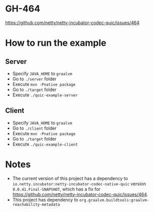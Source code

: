 # GH-464
https://github.com/netty/netty-incubator-codec-quic/issues/464

# How to run the example

## Server
- Specify `JAVA_HOME` to `graalvm`
- Go to `./server` folder
- Execute `mvn -Pnative package`
- Go to `./target` folder
- Execute `./quic-example-server`

## Client
- Specify `JAVA_HOME` to `graalvm`
- Go to `./client` folder
- Execute `mvn -Pnative package`
- Go to `./target` folder
- Execute `./quic-example-client`

# Notes
- The current version of this project has a dependency to `io.netty.incubator:netty-incubator-codec-native-quic` version `0.0.41.Final-SNAPSHOT`,
which has a fix for https://github.com/netty/netty-incubator-codec-quic/issues/464.
- This project has dependency to `org.graalvm.buildtools:graalvm-reachability-metadata`
